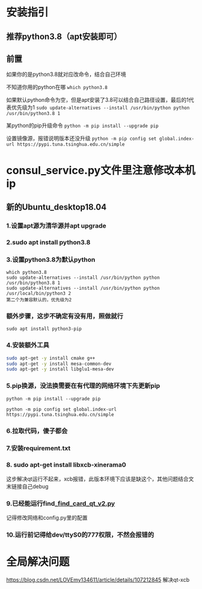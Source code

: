 # 安装指引


## 推荐python3.8（apt安装即可）
## 前置
如果你的是python3.8就对应改命令，结合自己环境


不知道你用的python在哪
```which python3.8```

如果默认python命令为空，但是apt安装了3.8可以结合自己路径设置，最后的1代表优先级为1
```sudo update-alternatives --install /usr/bin/python python /usr/bin/python3.8 1```



某python的pip升级命令
```python -m pip install --upgrade pip```

设置镜像源，报错说明版本还没升级
```python -m pip config set global.index-url https://pypi.tuna.tsinghua.edu.cn/simple```




# consul_service.py文件里注意修改本机ip


## 新的Ubuntu_desktop18.04
### 1.设置apt源为清华源并apt upgrade
### 2.sudo apt install python3.8
### 3.设置python3.8为默认python
```
which python3.8
sudo update-alternatives --install /usr/bin/python python /usr/bin/python3.8 1
sudo update-alternatives --install /usr/bin/python python /usr/local/bin/python3 2
第二个为兼容默认的，优先级为2
```
### 额外步骤，这步不确定有没有用，照做就行
```sudo apt install python3-pip```

### 4.安装额外工具
```bash
sudo apt-get -y install cmake g++
sudo apt-get -y install mesa-common-dev
sudo apt-get -y install libglu1-mesa-dev
```
### 5.pip换源，没法换需要在有代理的网络环境下先更新pip
```
python -m pip install --upgrade pip
```
```python -m pip config set global.index-url https://pypi.tuna.tsinghua.edu.cn/simple```

### 6.拉取代码，傻子都会
### 7.安装requirement.txt

### 8. sudo apt-get install libxcb-xinerama0
这步解决qt运行不起来，xcb报错，此版本环境下应该是缺这个，其他问题结合文末链接自己debug

### 9.已经能运行find_[find_card_qt_v2.py](examples%2Ffind_card_qt_v2.py)
记得修改网络和config.py里的配置

### 10.运行前记得给dev/ttyS0的777权限，不然会报错的


# 全局解决问题

https://blog.csdn.net/LOVEmy134611/article/details/107212845 解决qt-xcb
